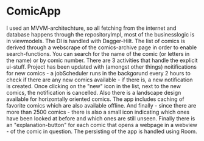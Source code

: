# ComicApp
I used an MVVM-architechture, so all fetching from the internet and database happens through the repositoryImpl, most of the businesslogic is in viewmodels. The DI is handled with Dagger-Hilt. The list of comics is derived through a webscrape of the comics-archive page in order to enable search-functions. You can search for the name of the comic (or letters in the name) or by comic number. There are 3 activities that handle the explicit ui-stuff. Project has been updated with (amongst other things) noitifications for new comics - a jobScheduler runs in the backgorund every 2 hours to check if there are any new comics available - if there is, a new notification is created. Once clicking on the "new" icon in the list, next to the new comics, the notification is cancelled. Also there is a landscape design available for horizontally oriented comics. The app includes caching of favorite comics which are also available offline. And finally - since there are more than 2500 comics - there is also a small icon indicating which ones have been looked at before and which ones are still unseen. Finally there is an "explanation-button" for each comic that opens a webpage in a webview - of the comic in question. The persisting of the app is handled using Room. 
